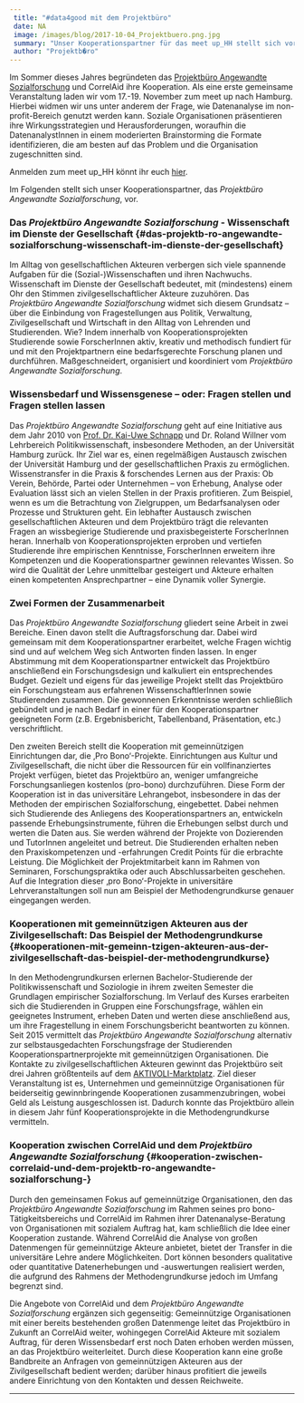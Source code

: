```yaml
---
 title: "#data4good mit dem Projektbüro"
 date: NA
 image: /images/blog/2017-10-04_Projektbuero.png.jpg
 summary: "Unser Kooperationspartner für das meet up_HH stellt sich vor."
 author: "Projektb�ro"
---
```



Im Sommer dieses Jahres begründeten das [Projektbüro Angewandte
Sozialforschung](https://www.wiso.uni-hamburg.de/projektbuero-angewandte-sozialforschung.html)
und CorrelAid ihre Kooperation. Als eine erste gemeinsame Veranstaltung
laden wir vom 17.-19. November zum meet up nach Hamburg. Hierbei widmen
wir uns unter anderem der Frage, wie Datenanalyse im non-profit-Bereich
genutzt werden kann. Soziale Organisationen präsentieren ihre
Wirkungsstrategien und Herausforderungen, woraufhin die
DatenanalystInnen in einem moderierten Brainstorming die Formate
identifizieren, die am besten auf das Problem und die Organisation
zugeschnitten sind.

Anmelden zum meet up\_HH könnt ihr euch
[hier](http://eepurl.com/c2Xu_X).

Im Folgenden stellt sich unser Kooperationspartner, das *Projektbüro
Angewandte Sozialforschung*, vor.

### Das *Projektbüro Angewandte Sozialforschung* - Wissenschaft im Dienste der Gesellschaft {#das-projektb-ro-angewandte-sozialforschung-wissenschaft-im-dienste-der-gesellschaft}

Im Alltag von gesellschaftlichen Akteuren verbergen sich viele spannende
Aufgaben für die (Sozial-)Wissenschaften und ihren Nachwuchs.
Wissenschaft im Dienste der Gesellschaft bedeutet, mit (mindestens)
einem Ohr den Stimmen zivilgesellschaftlicher Akteure zuzuhören. Das
*Projektbüro Angewandte Sozialforschung* widmet sich diesem Grundsatz –
über die Einbindung von Fragestellungen aus Politik, Verwaltung,
Zivilgesellschaft und Wirtschaft in den Alltag von Lehrenden und
Studierenden. Wie? Indem innerhalb von Kooperationsprojekten Studierende
sowie ForscherInnen aktiv, kreativ und methodisch fundiert für und mit
den Projektpartnern eine bedarfsgerechte Forschung planen und
durchführen. Maßgeschneidert, organisiert und koordiniert vom
*Projektbüro Angewandte Sozialforschung*.

### Wissensbedarf und Wissensgenese – oder: Fragen stellen und Fragen stellen lassen

Das *Projektbüro Angewandte Sozialforschung* geht auf eine Initiative
aus dem Jahr 2010 von [Prof. Dr. Kai-Uwe
Schnapp](https://www.wiso.uni-hamburg.de/fachbereich-sowi/professuren/schnapp/team/schnapp-kai-uwe.html)
und Dr. Roland Willner vom Lehrbereich Politikwissenschaft, insbesondere
Methoden, an der Universität Hamburg zurück. Ihr Ziel war es, einen
regelmäßigen Austausch zwischen der Universität Hamburg und der
gesellschaftlichen Praxis zu ermöglichen. Wissenstransfer in die Praxis
& forschendes Lernen aus der Praxis: Ob Verein, Behörde, Partei oder
Unternehmen – von Erhebung, Analyse oder Evaluation lässt sich an vielen
Stellen in der Praxis profitieren. Zum Beispiel, wenn es um die
Betrachtung von Zielgruppen, um Bedarfsanalysen oder Prozesse und
Strukturen geht. Ein lebhafter Austausch zwischen gesellschaftlichen
Akteuren und dem Projektbüro trägt die relevanten Fragen an
wissbegierige Studierende und praxisbegeisterte ForscherInnen heran.
Innerhalb von Kooperationsprojekten erproben und vertiefen Studierende
ihre empirischen Kenntnisse, ForscherInnen erweitern ihre Kompetenzen
und die Kooperationspartner gewinnen relevantes Wissen. So wird die
Qualität der Lehre unmittelbar gesteigert und Akteure erhalten einen
kompetenten Ansprechpartner – eine Dynamik voller Synergie.

### Zwei Formen der Zusammenarbeit

Das *Projektbüro Angewandte Sozialforschung* gliedert seine Arbeit in
zwei Bereiche. Einen davon stellt die Auftragsforschung dar. Dabei wird
gemeinsam mit dem Kooperationspartner erarbeitet, welche Fragen wichtig
sind und auf welchem Weg sich Antworten finden lassen. In enger
Abstimmung mit dem Kooperationspartner entwickelt das Projektbüro
anschließend ein Forschungsdesign und kalkuliert ein entsprechendes
Budget. Gezielt und eigens für das jeweilige Projekt stellt das
Projektbüro ein Forschungsteam aus erfahrenen WissenschaftlerInnen sowie
Studierenden zusammen. Die gewonnenen Erkenntnisse werden schließlich
gebündelt und je nach Bedarf in einer für den Kooperationspartner
geeigneten Form (z.B. Ergebnisbericht, Tabellenband, Präsentation, etc.)
verschriftlicht.

Den zweiten Bereich stellt die Kooperation mit gemeinnützigen
Einrichtungen dar, die ‚Pro Bono‘-Projekte. Einrichtungen aus Kultur und
Zivilgesellschaft, die nicht über die Ressourcen für ein
vollfinanziertes Projekt verfügen, bietet das Projektbüro an, weniger
umfangreiche Forschungsanliegen kostenlos (pro-bono) durchzuführen.
Diese Form der Kooperation ist in das universitäre Lehrangebot,
insbesondere in das der Methoden der empirischen Sozialforschung,
eingebettet. Dabei nehmen sich Studierende des Anliegens des
Kooperationspartners an, entwickeln passende Erhebungsinstrumente,
führen die Erhebungen selbst durch und werten die Daten aus. Sie werden
während der Projekte von Dozierenden und TutorInnen angeleitet und
betreut. Die Studierenden erhalten neben den Praxiskompetenzen und
-erfahrungen Credit Points für die erbrachte Leistung. Die Möglichkeit
der Projektmitarbeit kann im Rahmen von Seminaren, Forschungspraktika
oder auch Abschlussarbeiten geschehen. Auf die Integration dieser ‚pro
Bono‘-Projekte in universitäre Lehrveranstaltungen soll nun am Beispiel
der Methodengrundkurse genauer eingegangen werden.

### Kooperationen mit gemeinnützigen Akteuren aus der Zivilgesellschaft: Das Beispiel der Methodengrundkurse {#kooperationen-mit-gemeinn-tzigen-akteuren-aus-der-zivilgesellschaft-das-beispiel-der-methodengrundkurse}

In den Methodengrundkursen erlernen Bachelor-Studierende der
Politikwissenschaft und Soziologie in ihrem zweiten Semester die
Grundlagen empirischer Sozialforschung. Im Verlauf des Kurses erarbeiten
sich die Studierenden in Gruppen eine Forschungsfrage, wählen ein
geeignetes Instrument, erheben Daten und werten diese anschließend aus,
um ihre Fragestellung in einem Forschungsbericht beantworten zu können.
Seit 2015 vermittelt das *Projektbüro Angewandte Sozialforschung*
alternativ zur selbstausgedachten Forschungsfrage der Studierenden
Kooperationspartnerprojekte mit gemeinnützigen Organisationen. Die
Kontakte zu zivilgesellschaftlichen Akteuren gewinnt das Projektbüro
seit drei Jahren größtenteils auf dem
[AKTIVOLI-Marktplatz](http://www.aktivoli.de/startseite.html). Ziel
dieser Veranstaltung ist es, Unternehmen und gemeinnützige
Organisationen für beiderseitig gewinnbringende Kooperationen
zusammenzubringen, wobei Geld als Leistung ausgeschlossen ist. Dadurch
konnte das Projektbüro allein in diesem Jahr fünf Kooperationsprojekte
in die Methodengrundkurse vermitteln.

### Kooperation zwischen CorrelAid und dem *Projektbüro Angewandte Sozialforschung* {#kooperation-zwischen-correlaid-und-dem-projektb-ro-angewandte-sozialforschung-}

Durch den gemeinsamen Fokus auf gemeinnützige Organisationen, den das
*Projektbüro Angewandte Sozialforschung* im Rahmen seines pro
bono-Tätigkeitsbereichs und CorrelAid im Rahmen ihrer
Datenanalyse-Beratung von Organisationen mit sozialem Auftrag hat, kam
schließlich die Idee einer Kooperation zustande. Während CorrelAid die
Analyse von großen Datenmengen für gemeinnützige Akteure anbietet,
bietet der Transfer in die universitäre Lehre andere Möglichkeiten. Dort
können besonders qualitative oder quantitative Datenerhebungen und
-auswertungen realisiert werden, die aufgrund des Rahmens der
Methodengrundkurse jedoch im Umfang begrenzt sind.

Die Angebote von CorrelAid und dem *Projektbüro Angewandte
Sozialforschung* ergänzen sich gegenseitig: Gemeinnützige Organisationen
mit einer bereits bestehenden großen Datenmenge leitet das Projektbüro
in Zukunft an CorrelAid weiter, wohingegen CorrelAid Akteure mit
sozialem Auftrag, für deren Wissensbedarf erst noch Daten erhoben werden
müssen, an das Projektbüro weiterleitet. Durch diese Kooperation kann
eine große Bandbreite an Anfragen von gemeinnützigen Akteuren aus der
Zivilgesellschaft bedient werden; darüber hinaus profitiert die jeweils
andere Einrichtung von den Kontakten und dessen Reichweite.

------------------------------------------------------------------------


